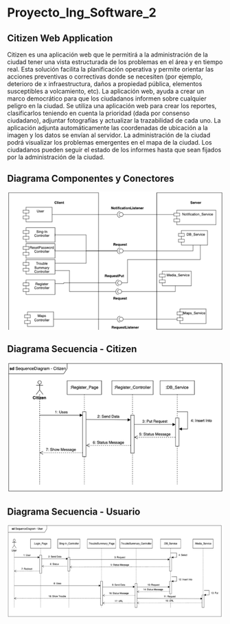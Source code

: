 # Proyecto_Ing_Software_2

## Citizen Web Application
Citizen es una aplicación web que le permitirá a la administración de la ciudad tener una vista estructurada de los problemas en el área y en tiempo real. Esta solución facilita la planificación operativa y permite orientar las acciones preventivas o correctivas donde se necesiten (por ejemplo, deterioro de x infraestructura, daños a propiedad pública, elementos susceptibles a volcamiento, etc). La aplicación web, ayuda a crear un marco democrático para que los ciudadanos informen sobre cualquier peligro en la ciudad. Se utiliza una aplicación web para crear los reportes, clasificarlos teniendo en cuenta la prioridad (dada por consenso ciudadano), adjuntar fotografías y actualizar la trazabilidad de cada uno. La aplicación adjunta automáticamente las coordenadas de ubicación a la imagen y los datos se envían al servidor. La administración de la ciudad podrá visualizar los problemas emergentes en el mapa de la ciudad. Los ciudadanos pueden seguir el estado de los informes hasta que sean fijados por la administración de la ciudad.

## Diagrama Componentes y Conectores

<div align="left">
    <img src="/docs/UML/Diagrama_Componentes_Conectores.PNG" width="600px"</img> 
</div>

## Diagrama Secuencia - Citizen
<div align="left">
    <img src="/docs/UML/Diagrama_Secuencia_Citizen.png" width="600px"</img> 
</div>

## Diagrama Secuencia - Usuario
<div align="left">
    <img src="/docs/UML/Diagrama_Secuencia_Usuario.png" width="600px"</img> 
</div>

